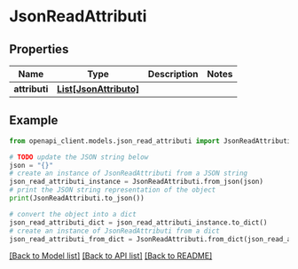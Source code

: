 # JsonReadAttributi


## Properties

Name | Type | Description | Notes
------------ | ------------- | ------------- | -------------
**attributi** | [**List[JsonAttributo]**](JsonAttributo.md) |  | 

## Example

```python
from openapi_client.models.json_read_attributi import JsonReadAttributi

# TODO update the JSON string below
json = "{}"
# create an instance of JsonReadAttributi from a JSON string
json_read_attributi_instance = JsonReadAttributi.from_json(json)
# print the JSON string representation of the object
print(JsonReadAttributi.to_json())

# convert the object into a dict
json_read_attributi_dict = json_read_attributi_instance.to_dict()
# create an instance of JsonReadAttributi from a dict
json_read_attributi_from_dict = JsonReadAttributi.from_dict(json_read_attributi_dict)
```
[[Back to Model list]](../README.md#documentation-for-models) [[Back to API list]](../README.md#documentation-for-api-endpoints) [[Back to README]](../README.md)


